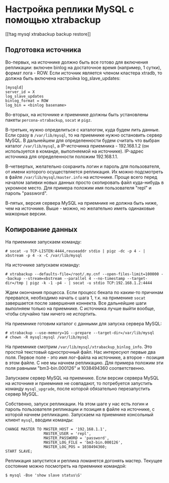 Настройка реплики MySQL с помощью xtrabackup
============================================

[[!tag mysql xtrabackup backup restore]]

Подготовка источника
--------------------

Во-первых, на источнике должно быть все готово для включения репликации: включен binlog на достаточное время (например, 1 сутки), формат лога - ROW. Если источник является членом кластера xtradb, то должна быть включена настройка log_slave_updates:

    [mysqld]
    server_id = X
    log_slave_updates
    binlog_format = ROW
    log_bin = <binlog basename>

Во-вторых, на источнике и приемнике должны быть установлены пакеты `percona-xtrabackup`, `socat` и `pigz`.

В-третьих, нужно определиться с каталогом, куда будем лить данные. Если сразу в `/var/lib/mysql`, то на приемнике нужно остановить сервер MySQL. В дальнейшем для определенности будем считать что выбран каталог `/var/lib/mysql`, а IP-источинка приемника - 192.168.1.2 (он используется в команде, выполняемой на источнике). IP-адрес источника для определенности положим 192.168.1.1.

В-четвертых, желательно сохранить логин и пароль для пользователя, от имени которого осуществляется репликация. Их можно подсмотреть в файле `/var/lib/mysql/master.info` на источнике. Проще всего перед началом заливки новых данных просто скопировать файл куда-нибудь в укромное место. Для примера положим имя пользователя "repl" и пароль "password".

В-пятых, версия сервера MySQL на приемнике не должна быть ниже, чем на источнике. Выше - можно, но желательно иметь одинаковые мажорные версии.

Копирование данных
------------------

На приемнике запускаем команду:

    # socat -u TCP-LISTEN:4444,reuseaddr stdio | pigz -dc -p 4 - | xbstream -p 4 -x -C /var/lib/mysql

На источнике запускаем команду:

    # xtrabackup --defaults-file=/root/.my.cnf --open-files-limit=100000 --backup --stream=xbstream --parallel 4 --no-timestamp --target-dir=/tmp | pigz -k -1 -p4 - | socat -u stdio TCP:192.168.1.2:4444

Ждем окончания процесса. Если процесс бекапа по каким-то причинам прервался, необходимо начать с шага 1, т.к. на применике `socat` завершается после завершения коннекта. Все дальнейшие шаги выполняем только на приемнике. С источника лучше выйти вообще, чтобы случайно там ничего не испортить.

На приемнике готовим каталог с данными для запуска сервера MySQL:

    # xtrabackup --use-memory=1G --prepare --target-dir=/var/lib/mysql
    # chown -R mysql:mysql /var/lib/mysql

На приемнике смотрим `/var/lib/mysql/xtrabackup_binlog_info`. Это простой текстовый однострочный файл. Нас интересуют первые два поля. Первое поле - это имя лог-файла на источнике, а второе - позиция в этом файле. С нее мы начнем репликацию. Для примера положим эти поля равными "bm3-bin.000126" и 1038494360 соответственно.

Запускаем сервер MySQL на приемнике. Если версии сервера MySQL на источнике и приемнике не совпадают, то потребуется запустить команду `mysql_upgrade`, после которой обязательно перезапустить сервер MySQL.

Собственно, запуск репликации. На этом шаге у нас есть логин и пароль пользователя репликации и позиция в файле на источнике, с которой начнем репликацию. Запускаем на приемнике консольный клиент `mysql`, вводим команды:

    CHANGE MASTER TO MASTER_HOST = '192.168.1.1',
                     MASTER_USER = 'repl',
                     MASTER_PASSWORD = 'password',
                     MASTER_LOG_FILE = 'bm3-bin.000126',
                     MASTER_LOG_POS = 1038494360;
    START SLAVE;

Репликация запустится и реплика ломанется догонять мастер. Текущее состояние можно посмотреть на приемнике командой:

    $ mysql -Bse 'show slave status\G'
